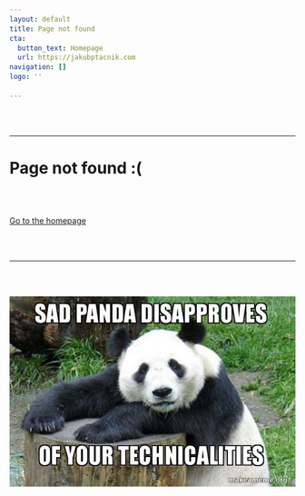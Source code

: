 ```yaml
---
layout: default
title: Page not found
cta:
  button_text: Homepage
  url: https://jakubptacnik.com
navigation: []
logo: ''

---
```

<br/><br/>

***

# Page not found :(

<br/><br/>

[Go to the homepage](https://jakubptacnik.com "Back to homepage")

<br/><br/>

***

<br/><br/>

![](/uploads/2021/07/05/sad-panda-disapproves.jpg)
